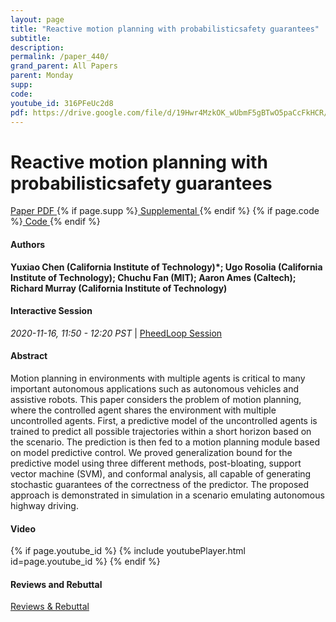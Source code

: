 ```yaml
---
layout: page
title: "Reactive motion planning with probabilisticsafety guarantees"
subtitle: 
description:
permalink: /paper_440/
grand_parent: All Papers
parent: Monday
supp: 
code: 
youtube_id: 316PFeUc2d8
pdf: https://drive.google.com/file/d/19Hwr4MzkOK_wUbmF5gBTwO5paCcFkHCR/view
---
```


# Reactive motion planning with probabilisticsafety guarantees

<a href="https://drive.google.com/file/d/19Hwr4MzkOK_wUbmF5gBTwO5paCcFkHCR/view" target="_blank" rel="noopener noreferrer" class="btn btn-blue"><i class="fa fa-file-text-o" aria-hidden="true"></i> Paper PDF </a> {% if page.supp %}<a href="" target="_blank" rel="noopener noreferrer" class="btn btn-green"><i class="fa fa-file-text-o" aria-hidden="true"></i> Supplemental </a>{% endif %} {% if page.code %}<a href="" target="_blank" rel="noopener noreferrer" class="btn"><i class="fa fa-github" aria-hidden="true"></i> Code </a>{% endif %} 

#### Authors
**Yuxiao Chen (California Institute of Technology)*; Ugo Rosolia (California Institute of Technology); Chuchu Fan (MIT); Aaron Ames (Caltech); Richard Murray (California Institute of Technology)**

#### Interactive Session
<em>2020-11-16, 11:50 - 12:20 PST </em> | <a href="https://pheedloop.com/corl2020/virtual/?page=sessions&section=SES4KBFZ9O08K1T80" target="_blank" rel="noopener noreferrer"> PheedLoop Session <i class="fa fa-external-link" aria-hidden="true"></i> </a> 

#### Abstract
Motion planning in environments with multiple agents is critical to many important autonomous applications such as autonomous vehicles and assistive robots. This paper considers the problem of motion planning, where the controlled agent shares the environment with multiple uncontrolled agents. First, a predictive model of the uncontrolled agents is trained to predict all possible trajectories within a short horizon based on the scenario. The prediction is then fed to a motion planning module based on model predictive control. We proved generalization bound for the predictive model using three different methods, post-bloating, support vector machine (SVM), and conformal analysis, all capable of generating stochastic guarantees of the correctness of the predictor. The proposed approach is demonstrated in simulation in a scenario emulating autonomous highway driving.

#### Video
{% if page.youtube_id %}
{% include youtubePlayer.html id=page.youtube_id %}
{% endif %}

#### Reviews and Rebuttal
<a href="https://drive.google.com/file/d/1Q_KMj2wTuhkc-GWnOBhc7JUUuIN2Zuis/view" target="_blank" rel="noopener noreferrer" class="btn btn-purple"><i class="fa fa-pencil-square-o" aria-hidden="true"></i> Reviews & Rebuttal </a>

